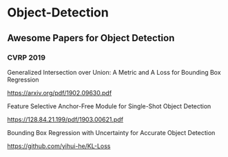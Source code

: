 # Object-Detection
## Awesome Papers for Object Detection
### CVRP 2019
Generalized Intersection over Union: A Metric and A Loss for Bounding Box Regression 

https://arxiv.org/pdf/1902.09630.pdf  

Feature Selective Anchor-Free Module for Single-Shot Object Detection  

https://128.84.21.199/pdf/1903.00621.pdf  

Bounding Box Regression with Uncertainty for Accurate Object Detection  

https://github.com/yihui-he/KL-Loss
